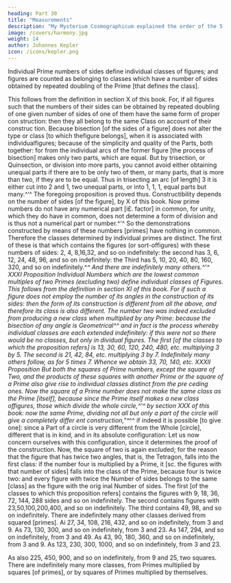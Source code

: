```yaml
---
heading: Part 30
title: "Measurements"
description: "My Mysterium Cosmographicum explained the order of the 5 solids in the world"
image: /covers/harmony.jpg
weight: 14
author: Johannes Kepler
icon: /icons/kepler.png
---
```




Individual Prime numbers of sides define individual classes of figures;
and figures are counted as belonging to classes which have a number of sides obtained by repeated doubling of the Prime [that defines the class].


This follows from the definition in section X of this book. For, if all figures
such that the numbers of their sides can be obtained by repeated doubling of
one given number of sides of one of them have the same form of proper con­
struction: then they all belong to the same Class on account of their construc­
tion. Because bisection [of the sides of a figure] does not alter the type or class
[to which thefigure belongs], when it is associated with individualfigures; because
of the simplicity and quality of the Parts, both together: for from the individual
arcs of the former figure [the process of bisection] makes only two parts, which
are equal. But by trisection, or Quinsection, or division into more parts, you
cannot avoid either obtaining unequal parts if there are to be only two of them,
or many parts, that is more than two, if they are to be equal. Thus in trisecting
an arc [of length] 3 it is either cut into 2 and 1, two unequal parts, or into
1, 1, 1, equal parts but many.^‘^
The foregoing proposition is proved thus. Constructibility depends on the
number of sides [of the figure], by X of this book. Now prime numbers do not
have any numerical part [i£. factor] in common, for unity, which they do have
in common, does not determine a form of division and is thus not a numerical
part or number.^'^ So the demonstrations constructed by means of these numbers
[primes] have nothing in common. Therefore the classes determined by individual
primes are distinct. The first of these is that which contains the figures (or
sort-offigures) with these numbers of sides: 2, 4, 8,16,32, and so on indefinitely:
the second has 3, 6, 12, 24, 48, 96, and so on indefinitely: the Third has 5,
10, 20, 40, 80, 160, 320, and so on indefinitely.^*^ And there are indefinitely
many others.^'^
XXXI Proposition
Individual Numbers which are the lowest common multiples of two
Primes (excluding two) define individual classes of Figures.
This follows from the definition in section XI of this book. For if such a figure does not employ the number of its angles in the construction of its sides: then the form of its construction is different from all the above, and therefore
its class is also different. The number two was indeed excluded from producing
a new class when multiplied by any Prime: because the bisection of any angle
is Geometrical^^ and in fact is the process whereby individual classes are each
extended indefinitely: if this were not so there would be no classes, but only in­
dividual figures. The first [of the classes to which the proposition refers] is 13,
30, 60, 120, 240, 480, etc. multiplying 3 by 5. The second is 21, 42, 84, etc.
multiplying 3 by 7. Indefinitely many others follow, as for 5 times 7. Whence
we obtain 33, 70, 140, etc.
XXXII Proposition
But both the squares of Prime numbers, except the square of Two,
and the products of these squares with another Prime or the square
of a Prime also give rise to individual classes distinct from the pre­
ceding ones.
Now the square of a Prime number does not make the same class as the
Prime [itself], because since the Prime itself makes a new class offigures, those
which divide the whole circle,^'^ by section XXX of this book: now the same
Prime, dividing not all but only a part of the circle will give a completely differ­
ent construction,"^*^^ if indeed it is possible [to give one]: since a Part of a circle
is very different from the Whole [circle], different that is in kind, and in its
absolute configuration: Let us now concern ourselves with this configuration,
since it determines the proof of the construction.
Now, the square of two is again excluded; for the reason that the figure that
has twice two angles, that is, the Tetragon, falls into the first class: if the number
four is multiplied by a Prime, it [sc. the figures with that number of sides] falls
into the class of the Prime, because four is twice two: and every figure with
twice the Number of sides belongs to the same [class] as the figure with the orig­
inal Number of sides.
The first [of the classes to which this proposition refers] contains the figures
with 9, 18, 36, 72, 144, 288 sides and so on indefinitely.
The second contains figures with 23,50,100,200,400, and so on indefinitely.
The third contains 49, 98, and so on indefinitely.
There are indefinitely many other classes derived from squared [primes].
Ai 27, 34, 108, 216, 432, and so on indefinitely, from 3 and 9.
As 73, 130, 300, and so on indefinitely, from 3 and 23.
As 147, 294, and so on indefinitely, from 3 and 49.
As 43, 90, 180, 360, and so on indefinitely, from 3 and 9.
As 123, 230, 300, 1000, and so on indefinitely, from 3 and 23.

As also 225, 450, 900, and so on indefinitely, from 9 and 25, two squares.
There are indefinitely many more classes, from Primes multiplied by squares
[of primes], or by squares of Primes multiplied by themselves.

